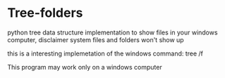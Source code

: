 # Tree-folders
python tree data structure implementation to show files in your windows computer, disclaimer system files and folders won't show up

this is a interesting implemetation of the windows command:
tree /f

This program may work only on a windows computer

